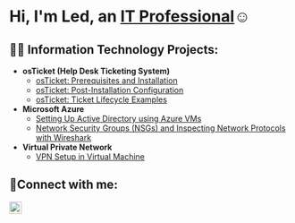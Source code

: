 <h1>Hi, I'm Led, an <a href="https://linkedin.com/in/Ledjonagaraj">IT Professional</a>☺</h1>

<h2>👨‍💻 Information Technology Projects:</h2>

- <b>osTicket (Help Desk Ticketing System)</b>
  - [osTicket: Prerequisites and Installation](https://github.com/Ledjonagaraj/osticket-prereqs)
  - [osTicket: Post-Installation Configuration](https://github.com/Ledjonagaraj/post-install-configgg)
  - [osTicket: Ticket Lifecycle Examples](https://github.com/Ledjonagaraj/ticket-lifecycle)
- <b>Microsoft Azure</b>
  - [Setting Up Active Directory using Azure VMs](https://github.com/Ledjonagaraj/configure-ad)
  - [Network Security Groups (NSGs) and Inspecting Network Protocols with Wireshark](https://github.com/Ledjonagaraj/azure-network-protocols)
- <b>Virtual Private Network</b>
  - [VPN Setup in Virtual Machine ](https://github.com/Ledjonagaraj/Setting-UP-A-VPN)


<h2>🤳Connect with me:</h2>

[<img align="left" alt="Led | LinkedIn" width="22px" src="https://cdn.jsdelivr.net/npm/simple-icons@v3/icons/linkedin.svg" />][linkedin]

[linkedin]: https://linkedin.com/in/Ledjonagaraj
